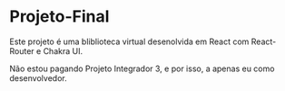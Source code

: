 # Projeto-Final

Este projeto é uma bliblioteca virtual desenolvida em React com React-Router e Chakra UI.

Não estou pagando Projeto Integrador 3, e por isso, a apenas eu como desenvolvedor.
